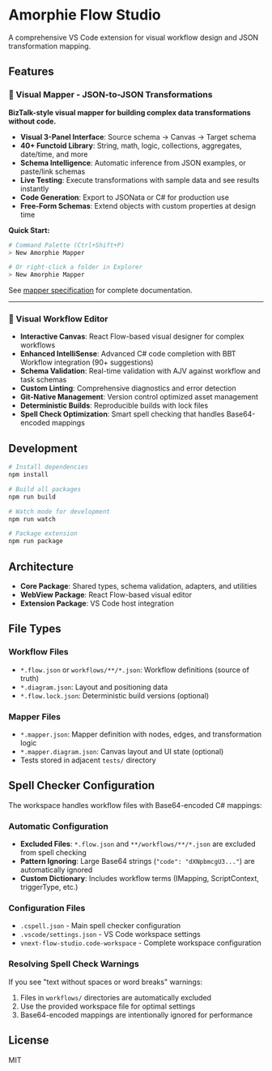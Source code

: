 # Amorphie Flow Studio

A comprehensive VS Code extension for visual workflow design and JSON transformation mapping.

## Features

### 🎨 Visual Mapper - JSON-to-JSON Transformations

**BizTalk-style visual mapper for building complex data transformations without code.**

- **Visual 3-Panel Interface**: Source schema → Canvas → Target schema
- **40+ Functoid Library**: String, math, logic, collections, aggregates, date/time, and more
- **Schema Intelligence**: Automatic inference from JSON examples, or paste/link schemas
- **Live Testing**: Execute transformations with sample data and see results instantly
- **Code Generation**: Export to JSONata or C# for production use
- **Free-Form Schemas**: Extend objects with custom properties at design time

**Quick Start:**
```bash
# Command Palette (Ctrl+Shift+P)
> New Amorphie Mapper

# Or right-click a folder in Explorer
> New Amorphie Mapper
```

See [mapper specification](./mapper_spec.md) for complete documentation.

---

### 🔀 Visual Workflow Editor

- **Interactive Canvas**: React Flow-based visual designer for complex workflows
- **Enhanced IntelliSense**: Advanced C# code completion with BBT Workflow integration (90+ suggestions)
- **Schema Validation**: Real-time validation with AJV against workflow and task schemas
- **Custom Linting**: Comprehensive diagnostics and error detection
- **Git-Native Management**: Version control optimized asset management
- **Deterministic Builds**: Reproducible builds with lock files
- **Spell Check Optimization**: Smart spell checking that handles Base64-encoded mappings

## Development

```bash
# Install dependencies
npm install

# Build all packages
npm run build

# Watch mode for development
npm run watch

# Package extension
npm run package
```

## Architecture

- **Core Package**: Shared types, schema validation, adapters, and utilities
- **WebView Package**: React Flow-based visual editor
- **Extension Package**: VS Code host integration

## File Types

### Workflow Files
- `*.flow.json` or `workflows/**/*.json`: Workflow definitions (source of truth)
- `*.diagram.json`: Layout and positioning data
- `*.flow.lock.json`: Deterministic build versions (optional)

### Mapper Files
- `*.mapper.json`: Mapper definition with nodes, edges, and transformation logic
- `*.mapper.diagram.json`: Canvas layout and UI state (optional)
- Tests stored in adjacent `tests/` directory

## Spell Checker Configuration

The workspace handles workflow files with Base64-encoded C# mappings:

### Automatic Configuration
- **Excluded Files**: `*.flow.json` and `**/workflows/**/*.json` are excluded from spell checking
- **Pattern Ignoring**: Large Base64 strings (`"code": "dXNpbmcgU3..."`) are automatically ignored
- **Custom Dictionary**: Includes workflow terms (IMapping, ScriptContext, triggerType, etc.)

### Configuration Files
- `.cspell.json` - Main spell checker configuration
- `.vscode/settings.json` - VS Code workspace settings
- `vnext-flow-studio.code-workspace` - Complete workspace configuration

### Resolving Spell Check Warnings
If you see "text without spaces or word breaks" warnings:
1. Files in `workflows/` directories are automatically excluded
2. Use the provided workspace file for optimal settings
3. Base64-encoded mappings are intentionally ignored for performance

## License

MIT
